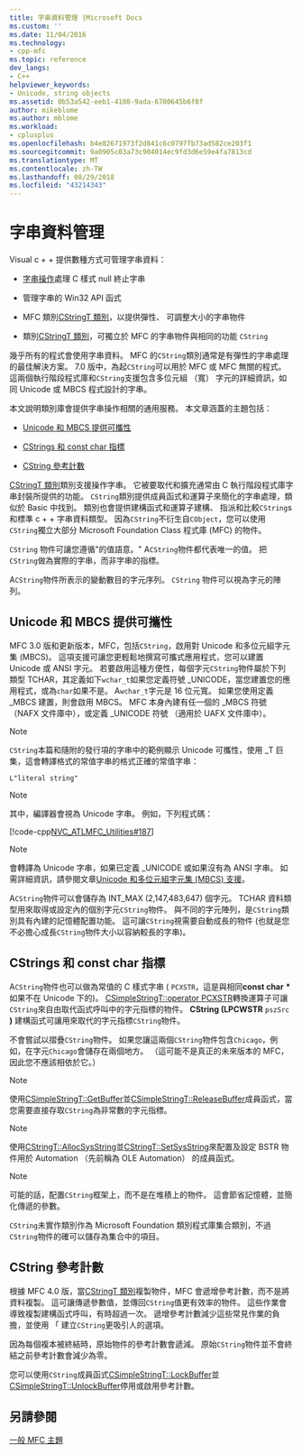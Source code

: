 ```yaml
---
title: 字串資料管理 |Microsoft Docs
ms.custom: ''
ms.date: 11/04/2016
ms.technology:
- cpp-mfc
ms.topic: reference
dev_langs:
- C++
helpviewer_keywords:
- Unicode, string objects
ms.assetid: 0b53a542-eeb1-4108-9ada-6700645b6f8f
author: mikeblome
ms.author: mblome
ms.workload:
- cplusplus
ms.openlocfilehash: b4e82671973f2d841c6c0797fb73ad582ce203f1
ms.sourcegitcommit: 9a0905c03a73c904014ec9fd3d6e59e4fa7813cd
ms.translationtype: MT
ms.contentlocale: zh-TW
ms.lasthandoff: 08/29/2018
ms.locfileid: "43214343"
---
```

# <a name="string-data-management"></a>字串資料管理
Visual c + + 提供數種方式可管理字串資料：  
  
-   [字串操作](../c-runtime-library/string-manipulation-crt.md)處理 C 樣式 null 終止字串  
  
-   管理字串的 Win32 API 函式  
  
-   MFC 類別[CStringT 類別](../atl-mfc-shared/reference/cstringt-class.md)，以提供彈性、 可調整大小的字串物件  
  
-   類別[CStringT 類別](../atl-mfc-shared/reference/cstringt-class.md)，可獨立於 MFC 的字串物件與相同的功能 `CString`  
  
 幾乎所有的程式會使用字串資料。 MFC 的`CString`類別通常是有彈性的字串處理的最佳解決方案。 7.0 版中，為起`CString`可以用於 MFC 或 MFC 無關的程式。 這兩個執行階段程式庫和`CString`支援包含多位元組 （寬） 字元的詳細資訊，如同 Unicode 或 MBCS 程式設計的字串。  
  
 本文說明類別庫會提供字串操作相關的通用服務。 本文章涵蓋的主題包括：  
  
-   [Unicode 和 MBCS 提供可攜性](#_core_unicode_and_mbcs_provide_portability)  
  
-   [CStrings 和 const char 指標](#_core_cstrings_and_const_char_pointers)  
  
-   [CString 參考計數](#_core_cstring_reference_counting)  
  
 [CStringT 類別](../atl-mfc-shared/reference/cstringt-class.md)類別支援操作字串。 它被要取代和擴充通常由 C 執行階段程式庫字串封裝所提供的功能。 `CString`類別提供成員函式和運算子來簡化的字串處理，類似於 Basic 中找到。 類別也會提供建構函式和運算子建構、 指派和比較`CString`s 和標準 c + + 字串資料類型。 因為`CString`不衍生自`CObject`，您可以使用`CString`獨立大部分 Microsoft Foundation Class 程式庫 (MFC) 的物件。  
  
 `CString` 物件可讓您遵循"的值語意。" A`CString`物件都代表唯一的值。 把`CString`做為實際的字串，而非字串的指標。  
  
 A`CString`物件所表示的變動數目的字元序列。 `CString` 物件可以視為字元的陣列。  
  
##  <a name="_core_unicode_and_mbcs_provide_portability"></a> Unicode 和 MBCS 提供可攜性  
 MFC 3.0 版和更新版本，MFC，包括`CString`，啟用對 Unicode 和多位元組字元集 (MBCS)。 這項支援可讓您更輕鬆地撰寫可攜式應用程式，您可以建置 Unicode 或 ANSI 字元。 若要啟用這種方便性，每個字元`CString`物件屬於下列類型 TCHAR，其定義如下`wchar_t`如果您定義符號 _UNICODE，當您建置您的應用程式，或為`char`如果不是。 A`wchar_t`字元是 16 位元寬。 如果您使用定義 _MBCS 建置，則會啟用 MBCS。 MFC 本身內建有任一個的 _MBCS 符號 （NAFX 文件庫中），或定義 _UNICODE 符號 （適用於 UAFX 文件庫中）。  
  
> [!NOTE]
>  `CString`本篇和隨附的發行項的字串中的範例顯示 Unicode 可攜性，使用 _T 巨集，這會轉譯格式的常值字串的格式正確的常值字串：  
  
 `L"literal string"`  
  
> [!NOTE]
>  其中，編譯器會視為 Unicode 字串。 例如，下列程式碼：  
  
 [!code-cpp[NVC_ATLMFC_Utilities#187](../atl-mfc-shared/codesnippet/cpp/string-data-management_1.cpp)]  
  
> [!NOTE]
>  會轉譯為 Unicode 字串，如果已定義 _UNICODE 或如果沒有為 ANSI 字串。 如需詳細資訊，請參閱文章[Unicode 和多位元組字元集 (MBCS) 支援](../atl-mfc-shared/unicode-and-multibyte-character-set-mbcs-support.md)。  
  
 A`CString`物件可以會儲存為 INT_MAX (2,147,483,647) 個字元。 TCHAR 資料類型用來取得或設定內的個別字元`CString`物件。 與不同的字元陣列，是`CString`類別具有內建的記憶體配置功能。 這可讓`CString`視需要自動成長的物件 (也就是您不必擔心成長`CString`物件大小以容納較長的字串)。  
  
##  <a name="_core_cstrings_and_const_char_pointers"></a> CStrings 和 const char 指標  
 A`CString`物件也可以做為常值的 C 樣式字串 ( `PCXSTR`，這是與相同**const char** <strong>\*</strong>如果不在 Unicode 下的)。 [CSimpleStringT::operator PCXSTR](../atl-mfc-shared/reference/csimplestringt-class.md#operator_pcxstr)轉換運算子可讓`CString`來自由取代函式呼叫中的字元指標的物件。 **CString (LPCWSTR** `pszSrc` **)** 建構函式可讓用來取代的字元指標`CString`物件。  
  
 不會嘗試以摺疊`CString`物件。 如果您讓這兩個`CString`物件包含`Chicago`，例如，在字元`Chicago`會儲存在兩個地方。 （這可能不是真正的未來版本的 MFC，因此您不應該相依於它。）  
  
> [!NOTE]
>  使用[CSimpleStringT::GetBuffer](../atl-mfc-shared/reference/csimplestringt-class.md#getbuffer)並[CSimpleStringT::ReleaseBuffer](../atl-mfc-shared/reference/csimplestringt-class.md#releasebuffer)成員函式，當您需要直接存取`CString`為非常數的字元指標。  
  
> [!NOTE]
>  使用[CStringT::AllocSysString](../atl-mfc-shared/reference/cstringt-class.md#allocsysstring)並[CStringT::SetSysString](../atl-mfc-shared/reference/cstringt-class.md#setsysstring)來配置及設定 BSTR 物件用於 Automation （先前稱為 OLE Automation） 的成員函式。  
  
> [!NOTE]
>  可能的話，配置`CString`框架上，而不是在堆積上的物件。 這會節省記憶體，並簡化傳遞的參數。  
  
 `CString`未實作類別作為 Microsoft Foundation 類別程式庫集合類別，不過`CString`物件的確可以儲存為集合中的項目。  
  
##  <a name="_core_cstring_reference_counting"></a> CString 參考計數  
 根據 MFC 4.0 版，當[CStringT 類別](../atl-mfc-shared/reference/cstringt-class.md)複製物件，MFC 會遞增參考計數，而不是將資料複製。 這可讓傳遞參數值，並傳回`CString`值更有效率的物件。 這些作業會導致複製建構函式呼叫，有時超過一次。 遞增參考計數減少這些常見作業的負擔，並使用 「 建立`CString`更吸引人的選項。  
  
 因為每個複本被終結時，原始物件的參考計數會遞減。 原始`CString`物件並不會終結之前參考計數會減少為零。  
  
 您可以使用`CString`成員函式[CSimpleStringT::LockBuffer](../atl-mfc-shared/reference/csimplestringt-class.md#lockbuffer)並[CSimpleStringT::UnlockBuffer](../atl-mfc-shared/reference/csimplestringt-class.md#unlockbuffer)停用或啟用參考計數。  
  
## <a name="see-also"></a>另請參閱  
 [一般 MFC 主題](../mfc/general-mfc-topics.md)

